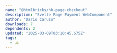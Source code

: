 ```yaml
---
name: "@htmlbricks/hb-page-checkout"
description: "Svelte Page Payment WebComponent"
author: "Dario Caruso"
downloads: 7
dependents: 2
updated: "2025-03-09T03:10:45.675Z"
tags: 
  - ui
---
```

